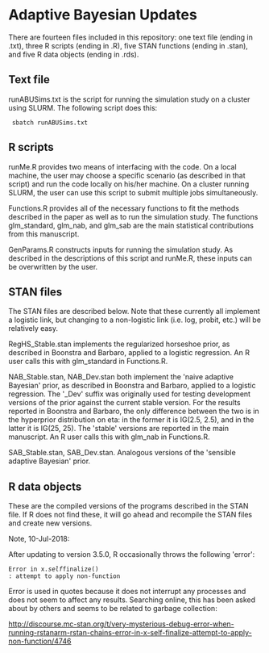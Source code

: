 # Adaptive Bayesian Updates

There are fourteen files included in this repository: one text file (ending in .txt), three R scripts (ending in .R), five STAN functions (ending in .stan), and five R data objects (ending in .rds). 

## Text file
runABUSims.txt is the script for running the simulation study on a cluster using SLURM. The following script does this:

<code> sbatch runABUSims.txt </code>

## R scripts
runMe.R provides two means of interfacing with the code. On a local machine, the user may choose a specific scenario (as described in that script) and run the code locally on his/her machine. On a cluster running SLURM, the user can use this script to submit multiple jobs simultaneously. 

Functions.R provides all of the necessary functions to fit the methods described in the paper as well as to run the simulation study. The functions glm_standard, glm_nab, and glm_sab are the main statistical contributions from this manuscript.

GenParams.R constructs inputs for running the simulation study. As described in the descriptions of this script and runMe.R, these inputs can be overwritten by the user.

## STAN files
The STAN files are described below. Note that these currently all implement a logistic link, but changing to a non-logistic link (i.e. log, probit, etc.) will be relatively easy. 

RegHS_Stable.stan implements the regularized horseshoe prior, as described in Boonstra and Barbaro, applied to a logistic regression. An R user calls this with glm_standard in Functions.R. 

NAB_Stable.stan, NAB_Dev.stan both implement the 'naive adaptive Bayesian' prior, as described in Boonstra and Barbaro, applied to a logistic regression. The '_Dev' suffix was originally used for testing development versions of the prior against the current stable version. For the results reported in Boonstra and Barbaro, the only difference between the two is in the hyperprior distribution on eta: in the former it is IG(2.5, 2.5), and in the latter it is IG(25, 25). The 'stable' versions are reported in the main manuscript. An R user calls this with glm_nab in Functions.R. 

SAB_Stable.stan, SAB_Dev.stan. Analogous versions of the 'sensible adaptive Bayesian' prior. 

## R data objects
These are the compiled versions of the programs described in the STAN file. If R does not find these, it will go ahead and recompile the STAN files and create new versions. 


Note, 10-Jul-2018:

After updating to version 3.5.0, R occasionally throws the following 'error':

<code>Error in x$.self$finalize() : attempt to apply non-function</code>

Error is used in quotes because it does not interrupt any processes and does not seem to affect any results. Searching online, this has been asked about by others and seems to be related to garbage collection:

http://discourse.mc-stan.org/t/very-mysterious-debug-error-when-running-rstanarm-rstan-chains-error-in-x-self-finalize-attempt-to-apply-non-function/4746